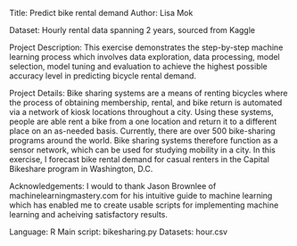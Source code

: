 Title: Predict bike rental demand 
Author: Lisa Mok

Dataset: Hourly rental data spanning 2 years, sourced from Kaggle 

Project Description: This exercise demonstrates the step-by-step machine learning process which involves data exploration, data processing, model selection, model tuning and evaluation to achieve the highest possible accuracy level in predicting bicycle rental demand.

Project Details: Bike sharing systems are a means of renting bicycles where the process of obtaining membership, rental, and bike return is automated via a network of kiosk locations throughout a city. Using these systems, people are able rent a bike from a one location and return it to a different place on an as-needed basis. Currently, there are over 500 bike-sharing programs around the world. Bike sharing systems therefore function as a sensor network, which can be used for studying mobility in a city. In this exercise, I forecast bike rental demand for casual renters in the Capital Bikeshare program in Washington, D.C.

Acknowledgements: I would to thank Jason Brownlee of machinelearningmastery.com for his intuitive guide to machine learning which has enabled me to create usable scripts for implementing machine learning and acheiving satisfactory results.

Language: R 
Main script: bikesharing.py
Datasets: hour.csv
